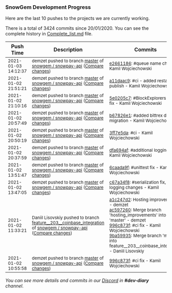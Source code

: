 
### SnowGem Development Progress

Here are the last 10 pushes to the projects we are currently working.

There is a total of 3424 commits since 20/01/2020. You can see the complete history in
 [Complete_list.md](Complete_list.md) file.

| Push Time | Description | Commits |
| --- | --- | --- |
| <sub>2021-01-03 14:12:37</sub> | <sub>demzet pushed to branch [master](https://gitlab.com/snowgem/snowpay-api/commits/master) of [snowgem / snowpay\-api](https://gitlab.com/snowgem/snowpay-api) ([Compare changes](https://gitlab.com/snowgem/snowpay-api/compare/a11daac9cc955712503bab6d364d471bc176e519...e2661186a13dc0e7c63fee41b3f2021a3b5f8592))</sub> | <sub>[e2661186](https://gitlab.com/snowgem/snowpay-api/-/commit/e2661186a13dc0e7c63fee41b3f2021a3b5f8592): #queue name change - Kamil Wojciechowski</sub> |
| <sub>2021-01-02 21:51:21</sub> | <sub>demzet pushed to branch [master](https://gitlab.com/snowgem/snowpay-api/commits/master) of [snowgem / snowpay\-api](https://gitlab.com/snowgem/snowpay-api) ([Compare changes](https://gitlab.com/snowgem/snowpay-api/compare/5e0205c74dce50521b5f04c2702f6ebbcc54cec4...a11daac9cc955712503bab6d364d471bc176e519))</sub> | <sub>[a11daac9](https://gitlab.com/snowgem/snowpay-api/-/commit/a11daac9cc955712503bab6d364d471bc176e519): #ci - added restart after publish - Kamil Wojciechowski</sub> |
| <sub>2021-01-02 21:10:16</sub> | <sub>demzet pushed to branch [master](https://gitlab.com/snowgem/snowpay-api/commits/master) of [snowgem / snowpay\-api](https://gitlab.com/snowgem/snowpay-api) ([Compare changes](https://gitlab.com/snowgem/snowpay-api/compare/b67826e12cbad0406dbdeb47fb35ab29919d236f...5e0205c74dce50521b5f04c2702f6ebbcc54cec4))</sub> | <sub>[5e0205c7](https://gitlab.com/snowgem/snowpay-api/-/commit/5e0205c74dce50521b5f04c2702f6ebbcc54cec4): #BlockExplorers path fix - Kamil Wojciechowski</sub> |
| <sub>2021-01-02 20:57:49</sub> | <sub>demzet pushed to branch [master](https://gitlab.com/snowgem/snowpay-api/commits/master) of [snowgem / snowpay\-api](https://gitlab.com/snowgem/snowpay-api) ([Compare changes](https://gitlab.com/snowgem/snowpay-api/compare/3ff7e5da8cd03f38eeebd42b56e76e3ff119e25d...b67826e12cbad0406dbdeb47fb35ab29919d236f))</sub> | <sub>[b67826e1](https://gitlab.com/snowgem/snowpay-api/-/commit/b67826e12cbad0406dbdeb47fb35ab29919d236f): #added bittrex db migration - Kamil Wojciechowski</sub> |
| <sub>2021-01-02 20:50:19</sub> | <sub>demzet pushed to branch [master](https://gitlab.com/snowgem/snowpay-api/commits/master) of [snowgem / snowpay\-api](https://gitlab.com/snowgem/snowpay-api) ([Compare changes](https://gitlab.com/snowgem/snowpay-api/compare/dfa694af015b0d5ae6d6b8acd369045f8b8ba335...3ff7e5da8cd03f38eeebd42b56e76e3ff119e25d))</sub> | <sub>[3ff7e5da](https://gitlab.com/snowgem/snowpay-api/-/commit/3ff7e5da8cd03f38eeebd42b56e76e3ff119e25d): #ci - Kamil Wojciechowski</sub> |
| <sub>2021-01-02 20:37:59</sub> | <sub>demzet pushed to branch [master](https://gitlab.com/snowgem/snowpay-api/commits/master) of [snowgem / snowpay\-api](https://gitlab.com/snowgem/snowpay-api) ([Compare changes](https://gitlab.com/snowgem/snowpay-api/compare/6caada9f8cb6a36fd3d003566006f96c288aca8e...dfa694af015b0d5ae6d6b8acd369045f8b8ba335))</sub> | <sub>[dfa694af](https://gitlab.com/snowgem/snowpay-api/-/commit/dfa694af015b0d5ae6d6b8acd369045f8b8ba335): #additional logging - Kamil Wojciechowski</sub> |
| <sub>2021-01-02 13:51:47</sub> | <sub>demzet pushed to branch [master](https://gitlab.com/snowgem/snowpay-api/commits/master) of [snowgem / snowpay\-api](https://gitlab.com/snowgem/snowpay-api) ([Compare changes](https://gitlab.com/snowgem/snowpay-api/compare/c67a34f8654f5a1434bd66307aa07a97e8ee7404...6caada9f8cb6a36fd3d003566006f96c288aca8e))</sub> | <sub>[6caada9f](https://gitlab.com/snowgem/snowpay-api/-/commit/6caada9f8cb6a36fd3d003566006f96c288aca8e): #unittest fix - Kamil Wojciechowski</sub> |
| <sub>2021-01-02 13:47:05</sub> | <sub>demzet pushed to branch [master](https://gitlab.com/snowgem/snowpay-api/commits/master) of [snowgem / snowpay\-api](https://gitlab.com/snowgem/snowpay-api) ([Compare changes](https://gitlab.com/snowgem/snowpay-api/compare/996c873fce802f62eb9c8f5f619d09e28adc9ac1...c67a34f8654f5a1434bd66307aa07a97e8ee7404))</sub> | <sub>[c67a34f8](https://gitlab.com/snowgem/snowpay-api/-/commit/c67a34f8654f5a1434bd66307aa07a97e8ee7404): #serialization fix, logging changes - Kamil Wojciechowski</sub> |
| <sub>2021-01-02 11:33:21</sub> | <sub>Daniil Lisovskiy pushed to branch [feature\_\_203\_\_coinbase\_integration](https://gitlab.com/snowgem/snowpay-api/commits/feature__203__coinbase_integration) of [snowgem / snowpay\-api](https://gitlab.com/snowgem/snowpay-api) ([Compare changes](https://gitlab.com/snowgem/snowpay-api/compare/0a66ae4885bcfff268765d4ac67308cc150d1a49...9ba599356ff6c1fd5514ed583f001783c44b4874))</sub> | <sub>[a1c247d2](https://gitlab.com/snowgem/snowpay-api/-/commit/a1c247d2c1c3626e93313cd47810038eeb32fbac): Hosting improvements - demzet<br>[ac597260](https://gitlab.com/snowgem/snowpay-api/-/commit/ac5972606ffedd56794466a7f449169cff362a71): Merge branch 'hosting_improvements' into 'master' - demzet<br>[996c873f](https://gitlab.com/snowgem/snowpay-api/-/commit/996c873fce802f62eb9c8f5f619d09e28adc9ac1): #ci fix - Kamil Wojciechowski<br>[9ba59935](https://gitlab.com/snowgem/snowpay-api/-/commit/9ba599356ff6c1fd5514ed583f001783c44b4874): Merge branch 'master' into feature__203__coinbase_integration - Daniil Lisovskiy</sub> |
| <sub>2021-01-02 10:55:58</sub> | <sub>demzet pushed to branch [master](https://gitlab.com/snowgem/snowpay-api/commits/master) of [snowgem / snowpay\-api](https://gitlab.com/snowgem/snowpay-api) ([Compare changes](https://gitlab.com/snowgem/snowpay-api/compare/ac5972606ffedd56794466a7f449169cff362a71...996c873fce802f62eb9c8f5f619d09e28adc9ac1))</sub> | <sub>[996c873f](https://gitlab.com/snowgem/snowpay-api/-/commit/996c873fce802f62eb9c8f5f619d09e28adc9ac1): #ci fix - Kamil Wojciechowski</sub> |

_You can see more details and commits in our [Discord](https://discord.gg/zumGnbg) in **#dev-diary** channel._
